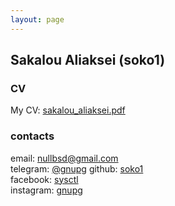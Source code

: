 ```yaml
---
layout: page
---
```


## Sakalou Aliaksei (soko1)


### CV

My CV: <a href="/sakalou_aliaksei.pdf">sakalou_aliaksei.pdf</a>

### contacts
<p id="contacts"></p>

email: <a href="mailto:nullbsd@gmail.com">nullbsd@gmail.com</a><br>
telegram: <a href="https://t.me/gnupg">@gnupg</a>
github: [soko1](https://github.com/soko1)<br>
facebook: [sysctl](https://facebook.com/sysctl)<br>
instagram: [gnupg](https://instagram.com/gnupg)<br>
